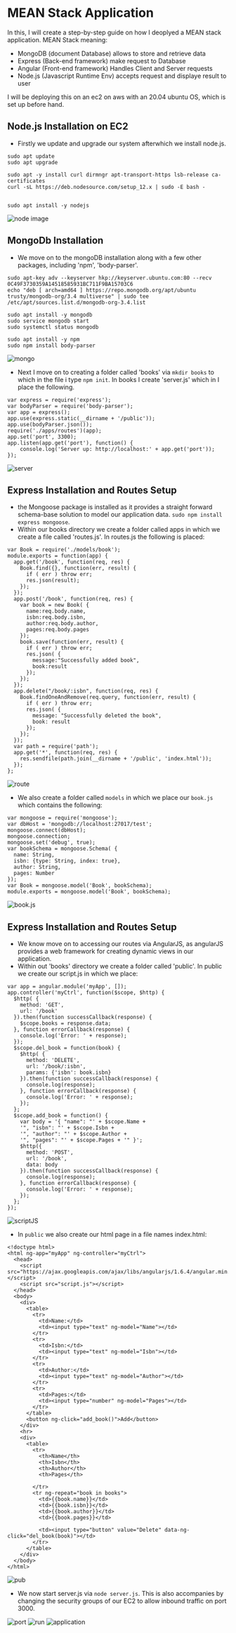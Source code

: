 # MEAN Stack Application

In this, I will create a step-by-step guide on how I deoplyed a MEAN stack application. MEAN Stack meaning:

- MongoDB (document Database) allows to store and retrieve data
- Express (Back-end framework) make request to Database 
- Angular (Front-end framework) Handles Client and Server requests
- Node.js (Javascript Runtime Env) accepts request and displaye result to user

I will be deploying this on an ec2 on aws with an 20.04 ubuntu OS, which is set up before hand.


## Node.js Installation on EC2

- Firstly we update and upgrade our system afterwhich we install node.js. 

```
sudo apt update
sudo apt upgrade

sudo apt -y install curl dirmngr apt-transport-https lsb-release ca-certificates 
curl -sL https://deb.nodesource.com/setup_12.x | sudo -E bash -


sudo apt install -y nodejs

```

![node image](/node_version.png)

## MongoDb Installation

- We move on to the mongoDB installation along with a few other packages, including 'npm', 'body-parser'.

```
sudo apt-key adv --keyserver hkp://keyserver.ubuntu.com:80 --recv 0C49F3730359A14518585931BC711F9BA15703C6
echo "deb [ arch=amd64 ] https://repo.mongodb.org/apt/ubuntu trusty/mongodb-org/3.4 multiverse" | sudo tee /etc/apt/sources.list.d/mongodb-org-3.4.list

sudo apt install -y mongodb
sudo service mongodb start
sudo systemctl status mongodb

sudo apt install -y npm
sudo npm install body-parser

```

![mongo](/mongoDB.png)

- Next I move on to creating a folder called 'books' via `mkdir books` to which in the file i type `npm init`. In books I create 'server.js' which in I place the following.

```
var express = require('express');
var bodyParser = require('body-parser');
var app = express();
app.use(express.static(__dirname + '/public'));
app.use(bodyParser.json());
require('./apps/routes')(app);
app.set('port', 3300);
app.listen(app.get('port'), function() {
    console.log('Server up: http://localhost:' + app.get('port'));
});
```

![server](/server.js.png)

## Express Installation and Routes Setup

- the Mongoose package is installed as it provides a straight forward schema-base solution to model our application data. `sudo npm install express mongoose`.
- Within our books directory we create a folder called apps in which we create a file called 'routes.js'. In routes.js the following is placed:

```
var Book = require('./models/book');
module.exports = function(app) {
  app.get('/book', function(req, res) {
    Book.find({}, function(err, result) {
      if ( err ) throw err;
      res.json(result);
    });
  }); 
  app.post('/book', function(req, res) {
    var book = new Book( {
      name:req.body.name,
      isbn:req.body.isbn,
      author:req.body.author,
      pages:req.body.pages
    });
    book.save(function(err, result) {
      if ( err ) throw err;
      res.json( {
        message:"Successfully added book",
        book:result
      });
    });
  });
  app.delete("/book/:isbn", function(req, res) {
    Book.findOneAndRemove(req.query, function(err, result) {
      if ( err ) throw err;
      res.json( {
        message: "Successfully deleted the book",
        book: result
      });
    });
  });
  var path = require('path');
  app.get('*', function(req, res) {
    res.sendfile(path.join(__dirname + '/public', 'index.html'));
  });
};
```

![route](/routes.js.png)

- We also create a folder called `models` in which we place our `book.js` which contains the following:

```
var mongoose = require('mongoose');
var dbHost = 'mongodb://localhost:27017/test';
mongoose.connect(dbHost);
mongoose.connection;
mongoose.set('debug', true);
var bookSchema = mongoose.Schema( {
  name: String,
  isbn: {type: String, index: true},
  author: String,
  pages: Number
});
var Book = mongoose.model('Book', bookSchema);
module.exports = mongoose.model('Book', bookSchema);
```
![book.js](/book.js.png)

## Express Installation and Routes Setup

- We know move on to accessing our routes via AngularJS, as angularJS provides a web framework for creating dynamic views in our application.
- Within out 'books' directory we create a folder called 'public'. In public we create our script.js in which we place:

```
var app = angular.module('myApp', []);
app.controller('myCtrl', function($scope, $http) {
  $http( {
    method: 'GET',
    url: '/book'
  }).then(function successCallback(response) {
    $scope.books = response.data;
  }, function errorCallback(response) {
    console.log('Error: ' + response);
  });
  $scope.del_book = function(book) {
    $http( {
      method: 'DELETE',
      url: '/book/:isbn',
      params: {'isbn': book.isbn}
    }).then(function successCallback(response) {
      console.log(response);
    }, function errorCallback(response) {
      console.log('Error: ' + response);
    });
  };
  $scope.add_book = function() {
    var body = '{ "name": "' + $scope.Name + 
    '", "isbn": "' + $scope.Isbn +
    '", "author": "' + $scope.Author + 
    '", "pages": "' + $scope.Pages + '" }';
    $http({
      method: 'POST',
      url: '/book',
      data: body
    }).then(function successCallback(response) {
      console.log(response);
    }, function errorCallback(response) {
      console.log('Error: ' + response);
    });
  };
});
```

![scriptJS](/script.js.png)

- In `public` we also create our html page in a file names index.html:

```
<!doctype html>
<html ng-app="myApp" ng-controller="myCtrl">
  <head>
    <script src="https://ajax.googleapis.com/ajax/libs/angularjs/1.6.4/angular.min.js"></script>
    <script src="script.js"></script>
  </head>
  <body>
    <div>
      <table>
        <tr>
          <td>Name:</td>
          <td><input type="text" ng-model="Name"></td>
        </tr>
        <tr>
          <td>Isbn:</td>
          <td><input type="text" ng-model="Isbn"></td>
        </tr>
        <tr>
          <td>Author:</td>
          <td><input type="text" ng-model="Author"></td>
        </tr>
        <tr>
          <td>Pages:</td>
          <td><input type="number" ng-model="Pages"></td>
        </tr>
      </table>
      <button ng-click="add_book()">Add</button>
    </div>
    <hr>
    <div>
      <table>
        <tr>
          <th>Name</th>
          <th>Isbn</th>
          <th>Author</th>
          <th>Pages</th>

        </tr>
        <tr ng-repeat="book in books">
          <td>{{book.name}}</td>
          <td>{{book.isbn}}</td>
          <td>{{book.author}}</td>
          <td>{{book.pages}}</td>

          <td><input type="button" value="Delete" data-ng-click="del_book(book)"></td>
        </tr>
      </table>
    </div>
  </body>
</html>
```
![pub](/pub.png)

- We now start server.js via `node server.js`. This is also accompanies by changing the security groups of our EC2 to allow inbound traffic on port 3000.

![port](/port.png)
![run](/running.png)
![application](/application1.png)
